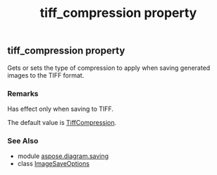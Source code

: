 ﻿---
title: tiff_compression property
second_title: Aspose.Diagram for Python via .NET API References
description: 
type: docs
weight: 290
url: /python-net/aspose.diagram.saving/imagesaveoptions/tiff_compression/
is_root: false
---

## tiff_compression property


Gets or sets the type of compression to apply when saving generated images to the TIFF format.
### Remarks 


Has effect only when saving to TIFF.

The default value is [TiffCompression](/diagram/python-net/aspose.diagram.saving/tiffcompression).

### See Also
* module [aspose.diagram.saving](../../)
* class [ImageSaveOptions](/diagram/python-net/aspose.diagram.saving/imagesaveoptions)
